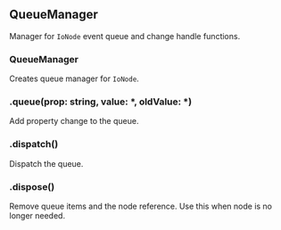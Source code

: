 ## QueueManager

Manager for `IoNode` event queue and change handle functions.

### QueueManager

Creates queue manager for `IoNode`.

### .queue(prop: string, value: *, oldValue: *)

Add property change to the queue.

### .dispatch()

Dispatch the queue.

### .dispose()

Remove queue items and the node reference.
Use this when node is no longer needed.


